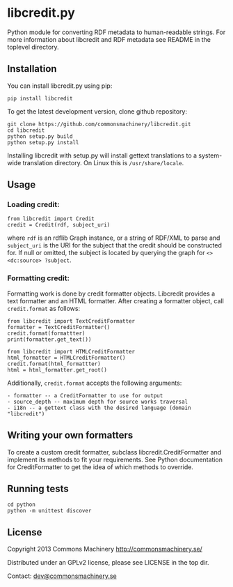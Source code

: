 libcredit.py
============

Python module for converting RDF metadata to human-readable strings.
For more information about libcredit and RDF metadata see README in the
toplevel directory.

Installation
------------

You can install libcredit.py using pip:

    pip install libcredit

To get the latest development version, clone github repository:

    git clone https://github.com/commonsmachinery/libcredit.git
    cd libcredit
    python setup.py build
    python setup.py install

Installing libcredit with setup.py will install gettext translations to a
system-wide translation directory. On Linux this is `/usr/share/locale`.

Usage
-----

### Loading credit:

    from libcredit import Credit
    credit = Credit(rdf, subject_uri)

where `rdf` is an rdflib Graph instance, or a string of RDF/XML to
parse and `subject_uri` is the URI for the subject that the credit should be
constructed for.  If null or omitted, the subject is located by querying the
graph for `<> <dc:source> ?subject`.

### Formatting credit:

Formatting work is done by credit formatter objects. Libcredit provides a text
formatter and an HTML formatter. After creating a formatter object, call
`credit.format` as follows:

    from libcredit import TextCreditFormatter
    formatter = TextCreditFormatter()
    credit.format(formattter)
    print(formatter.get_text())

    from libcredit import HTMLCreditFormatter
    html_formatter = HTMLCreditFormatter()
    credit.format(html_formattter)
    html = html_formatter.get_root()

Additionally, `credit.format` accepts the following arguments:

    - formatter -- a CreditFormatter to use for output
    - source_depth -- maximum depth for source works traversal
    - i18n -- a gettext class with the desired language (domain "libcredit")

Writing your own formatters
---------------------------

To create a custom credit formatter, subclass libcredit.CreditFormatter and
implement its methods to fit your requirements. See Python documentation for
CreditFormatter to get the idea of which methods to override.

Running tests
-------------

    cd python
    python -m unittest discover

License
-------

Copyright 2013 Commons Machinery http://commonsmachinery.se/

Distributed under an GPLv2 license, please see LICENSE in the top dir.

Contact: dev@commonsmachinery.se
